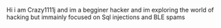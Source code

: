 Hi i am Crazy1111j and im a begginer hacker and im exploring the world of hacking but immainly focused on Sql injections and BLE spams
